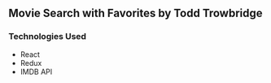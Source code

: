 ## Movie Search with Favorites by Todd Trowbridge

### Technologies Used
- React
- Redux 
- IMDB API
